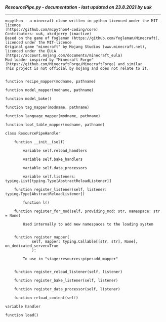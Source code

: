 ***ResourcePipe.py - documentation - last updated on 23.8.2021 by uuk***
___

    mcpython - a minecraft clone written in python licenced under the MIT-licence 
    (https://github.com/mcpython4-coding/core)
    Contributors: uuk, xkcdjerry (inactive)
    Based on the game of fogleman (https://github.com/fogleman/Minecraft), licenced under the MIT-licence
    Original game "minecraft" by Mojang Studios (www.minecraft.net), licenced under the EULA
    (https://account.mojang.com/documents/minecraft_eula)
    Mod loader inspired by "Minecraft Forge" (https://github.com/MinecraftForge/MinecraftForge) and similar
    This project is not official by mojang and does not relate to it.


    function recipe_mapper(modname, pathname)

    function model_mapper(modname, pathname)

    function model_bake()

    function tag_mapper(modname, pathname)

    function language_mapper(modname, pathname)

    function loot_table_mapper(modname, pathname)

    class ResourcePipeHandler

        function __init__(self)

            variable self.reload_handlers

            variable self.bake_handlers

            variable self.data_processors

            variable self.listeners: typing.List[typing.Type[AbstractReloadListener]]

        function register_listener(self, listener: typing.Type[AbstractReloadListener])

            function l()

        function register_for_mod(self, providing_mod: str, namespace: str = None)
            
            Used internally to add new namespaces to the loading system


        function register_mapper(
                self, mapper: typing.Callable[[str, str], None], on_dedicated_server=True
                ):
            
            To use in "stage:resources:pipe:add_mapper"


        function register_reload_listener(self, listener)

        function register_bake_listener(self, listener)

        function register_data_processor(self, listener)

        function reload_content(self)

    variable handler

    function load()